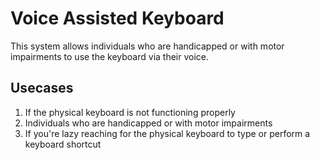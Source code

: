 # Voice Assisted Keyboard

This system allows individuals who are handicapped or with motor impairments
to use the keyboard via their voice.

## Usecases

1. If the physical keyboard is not functioning properly
2. Individuals who are handicapped or with motor impairments
3. If you're lazy reaching for the physical keyboard to type or perform a keyboard shortcut